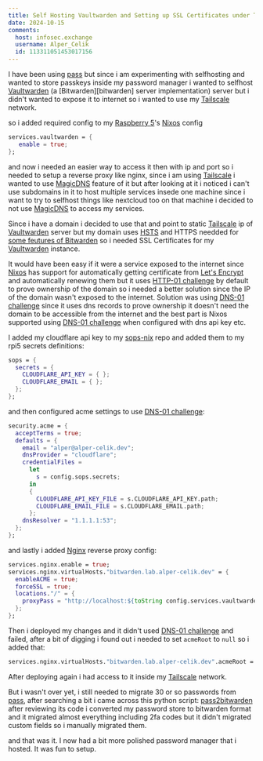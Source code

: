 ```yaml
---
title: Self Hosting Vaultwarden and Setting up SSL Certificates under Tailscale in Nixos
date: 2024-10-15
comments:
  host: infosec.exchange
  username: Alper_Celik
  id: 113311051453017156 
---
```


I have been using [pass][pass] but since i am experimenting with selfhosting and 
wanted to store passkeys inside my password manager i wanted to selfhost [Vaultwarden][vaultwarden]
(a [Bitwarden][bitwarden] server implementation) server but i didn't wanted to expose it to internet
so i wanted to use my [Tailscale][tailscale] network.

so i added required config to my [Raspberry 5][rpi5]'s [Nixos][nixos] config
```nix
services.vaultwarden = {
   enable = true;
};
```
and now i needed an easier way to access it then with ip and port so i needed to setup a reverse proxy like nginx,
since i am using [Tailscale][tailscale] i wanted to use [MagicDNS][mdns++] feature of it but after looking at it
i noticed i can't use subdomains in it to host multiple services insede one machine since i want to try to selfhost
things like nextcloud too on that machine i decided to not use [MagicDNS][mdns++] to access my services.

Since i have a domain i decided to use that and point to static [Tailscale][tailscale] ip of [Vaultwarden][vaultwarden] server
but my domain uses [HSTS][hsts] and HTTPS needded for [some feutures of Bitwarden][https-warning] so i needed SSL Certificates for my [Vaultwarden][vaultwarden] instance.

It would have been easy if it were a service exposed to the internet since [Nixos][nixos] has support for automatically getting certificate from [Let's Encrypt][LE]
and automatically renewing them but it uses [HTTP-01 challenge][challenges] by default to prove ownership of the domain so i needed a better solution since the IP of the domain wasn't exposed to the internet.
Solution was using [DNS-01 challenge][challenges] since it uses dns records to prove ownership it doesn't need the domain to be accessible from the internet and the best part is Nixos supported using [DNS-01 challenge][challenges]
when configured with dns api key etc.

I added my cloudflare api key to my [sops-nix][sops] repo and added them to my rpi5 secrets definitions:
```nix
sops = {
  secrets = {
    CLOUDFLARE_API_KEY = { };
    CLOUDFLARE_EMAIL = { };
  };
};
```
and then configured acme settings to use [DNS-01 challenge][challenges]:
```nix
security.acme = {
  acceptTerms = true;
  defaults = {
    email = "alper@alper-celik.dev";
    dnsProvider = "cloudflare";
    credentialFiles =
      let
        s = config.sops.secrets;
      in
      {
        CLOUDFLARE_API_KEY_FILE = s.CLOUDFLARE_API_KEY.path;
        CLOUDFLARE_EMAIL_FILE = s.CLOUDFLARE_EMAIL.path;
      };
    dnsResolver = "1.1.1.1:53";
  };
};
```
and lastly i added [Nginx][nginx] reverse proxy config:
```nix
services.nginx.enable = true;
services.nginx.virtualHosts."bitwarden.lab.alper-celik.dev" = {
  enableACME = true;
  forceSSL = true;
  locations."/" = {
    proxyPass = "http://localhost:${toString config.services.vaultwarden.config.ROCKET_PORT}";
  };
};
```
Then i deployed my changes and it didn't used [DNS-01 challenge][challenges] and failed,
after a bit of digging i found out i needed to set `acmeRoot` to `null` so i added that:
```nix
services.nginx.virtualHosts."bitwarden.lab.alper-celik.dev".acmeRoot = null;
```
After deploying again i had access to it inside my [Tailscale][tailscale] network.

But i wasn't over yet, i still needed to migrate 30 or so passwords from [pass][pass], after searching a bit i came across this python script: [pass2bitwarden][pass2bw] after 
reviewing its code i converted my password store to bitwarden format and it migrated almost everything including 2fa codes but it didn't migrated custom fields so i manually migrated them.

and that was it. I now had a bit more polished password manager that i hosted. It was fun to setup.

[pass]:https://www.passwordstore.org/
[vaultwarden]:https://github.com/dani-garcia/vaultwarden
[bitwardem]:https://bitwarden.com/
[tailscale]:https://bitwarden.com/
[rpi5]:https://www.raspberrypi.com/products/raspberry-pi-5/
[nixos]:https://nixos.org/
[mdns++]:https://tailscale.com/kb/1081/magicdns
[hsts]:https://en.wikipedia.org/wiki/HTTP_Strict_Transport_Security
[https-warning]:https://github.com/dani-garcia/vaultwarden?tab=readme-ov-file#installation
[LE]:https://letsencrypt.org/
[challenges]:https://letsencrypt.org/docs/challenge-types/
[sops]:https://github.com/Mic92/sops-nix
[nginx]:https://nginx.org/en/
[pass2bw]:https://github.com/quulah/pass2bitwarden
